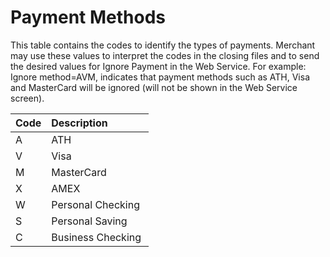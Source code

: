 # Payment Methods

This table contains the codes to identify the types of payments. Merchant may use these values to interpret the codes in the closing files and to send the desired values for Ignore Payment in the Web Service. For example: Ignore method=AVM, indicates that payment methods such as ATH, Visa and MasterCard will be ignored (will not be shown in the Web Service screen).

|**Code**|**Description**|
|:-------|:--------------|
|A |ATH |
|V |Visa |
|M |MasterCard |
|X |AMEX |
|W |Personal Checking |
|S |Personal Saving |
|C |Business Checking |